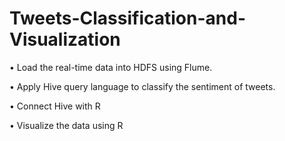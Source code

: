 # Tweets-Classification-and-Visualization

• Load the real-time data into HDFS using Flume.

• Apply Hive query language to classify the sentiment of tweets.

• Connect Hive with R

• Visualize the data using R
